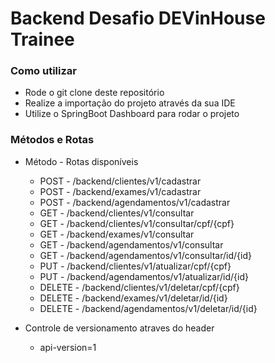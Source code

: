 # Backend Desafio DEVinHouse Trainee

### Como utilizar
* Rode o git clone deste repositório 
* Realize a importação do projeto através da sua IDE
* Utilize o SpringBoot Dashboard para rodar o projeto 

### Métodos e Rotas
* Método - Rotas disponíveis
  * POST - /backend/clientes/v1/cadastrar 
  * POST - /backend/exames/v1/cadastrar 
  * POST - /backend/agendamentos/v1/cadastrar 
  * GET - /backend/clientes/v1/consultar
  * GET - /backend/clientes/v1/consultar/cpf/{cpf}
  * GET - /backend/exames/v1/consultar 
  * GET - /backend/agendamentos/v1/consultar 
  * GET - /backend/agendamentos/v1/consultar/id/{id} 
  * PUT - /backend/clientes/v1/atualizar/cpf/{cpf}
  * PUT - /backend/agendamentos/v1/atualizar/id/{id}
  * DELETE - /backend/clientes/v1/deletar/cpf/{cpf} 
  * DELETE - /backend/exames/v1/deletar/id/{id} 
  * DELETE - /backend/agendamentos/v1/deletar/id/{id} 

* Controle de versionamento atraves do header
  * api-version=1 